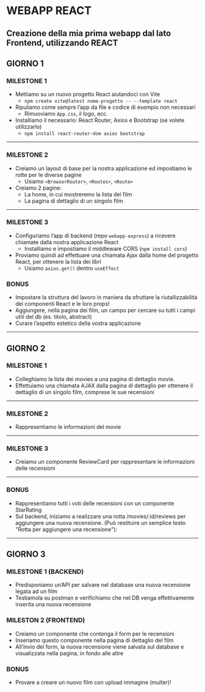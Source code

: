 # WEBAPP REACT

## Creazione della mia prima webapp dal lato Frontend, utilizzando REACT

## GIORNO 1

### MILESTONE 1

- Mettiamo su un nuovo progetto React aiutandoci con Vite
  - `npm create vite@latest nome-progetto -- --template react`
- Ripuliamo come sempre l’app da file e codice di esempio non necessari
  - Rimuoviamo `App.css`, il logo, ecc.
- Installiamo il necessario: React Router, Axios e Bootstrap (se volete utilizzarlo)
  - `npm install react-router-dom axios bootstrap`

---

### MILESTONE 2

- Creiamo un layout di base per la nostra applicazione ed impostiamo le rotte per le diverse pagine
  - Usiamo `<BrowserRouter>`, `<Routes>`, `<Route>`
- Creiamo 2 pagine:
  - La home, in cui mostreremo la lista dei film
  - La pagina di dettaglio di un singolo film

---

### MILESTONE 3

- Configuriamo l’app di backend (repo `webapp-express`) a ricevere chiamate dalla nostra applicazione React
  - Installiamo e impostiamo il middleware CORS (`npm install cors`)
- Proviamo quindi ad effettuare una chiamata Ajax dalla home del progetto React, per ottenere la lista dei libri
  - Usiamo `axios.get()` dentro `useEffect`

### BONUS

- Impostare la struttura del lavoro in maniera da sfruttare la riutailizzabilità dei componenti React e le loro props!
- Aggiungere, nella pagina dei film, un campo per cercare su tutti i campi utili del db (es. titolo, abstract)
- Curare l’aspetto estetico della vostra applicazione

---

## GIORNO 2

### MILESTONE 1

- Colleghiamo la lista dei movies a una pagina di dettaglio movie.
- Effettuiamo una chiamata AJAX dalla pagina di dettaglio per ottenere il dettaglio di un singolo film, comprese le sue recensioni

---

### MILESTONE 2

- Rappresentiamo le informazioni del movie

---

### MILESTONE 3

- Creiamo un componente ReviewCard per rappresentare le informazioni delle recensioni

---

### BONUS

- Rappresentiamo tutti i voti delle recensioni con un componente StarRating
- Sul backend, iniziamo a realizzare una rotta /movies/:id/reviews per aggiungere una nuova recensione. (Può restituire un semplice testo "Rotta per aggiungere una recensione"):

---

## GIORNO 3

### MILESTONE 1 (BACKEND)

- Predisponiamo un’API per salvare nel database una nuova recensione legata ad un film
- Testiamola su postman e verifichiamo che nel DB venga effettivamente inserita una nuova recensione

### MILESTON 2 (FRONTEND)

- Creiamo un componente che contenga il form per le recensioni
- Inseriamo questo componente nella pagina di dettaglio del film
- All’invio del form, la nuova recensione viene salvata sul database e visualizzata nella pagina, in fondo alle altre

### BONUS

- Provare a creare un nuovo film con upload immagine (multer)!
